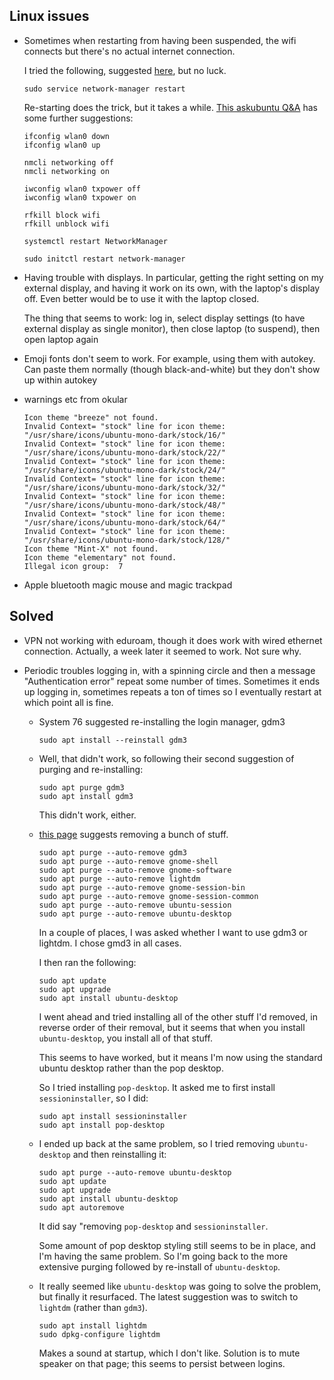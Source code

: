 ## Linux issues

- Sometimes when restarting from having been suspended, the wifi
  connects but there's no actual internet connection.

  I tried the following, suggested
  [here](https://www.howopensource.com/2014/12/ubuntu-restart-network/),
  but no luck.

  ```shell
  sudo service network-manager restart
  ```

  Re-starting does the trick, but it takes a while. [This askubuntu
  Q&A](https://askubuntu.com/questions/271387/how-to-restart-wifi-connection)
  has some further suggestions:

  ```shell
  ifconfig wlan0 down
  ifconfig wlan0 up
  ```

  ```shell
  nmcli networking off
  nmcli networking on
  ```

  ```shell
  iwconfig wlan0 txpower off
  iwconfig wlan0 txpower on
  ```

  ```shell
  rfkill block wifi
  rfkill unblock wifi
  ```

  ```shell
  systemctl restart NetworkManager
  ```

  ```shell
  sudo initctl restart network-manager
  ```


- Having trouble with displays. In particular, getting the right
  setting on my external display, and having it work on its own,
  with the laptop's display off. Even better would be to use it with
  the laptop closed.

  The thing that seems to work: log in, select display settings (to
  have external display as single monitor), then close laptop (to
  suspend), then open laptop again

- Emoji fonts don't seem to work. For example, using them with
  autokey. Can paste them normally (though black-and-white) but they
  don't show up within autokey

- warnings etc from okular

  ```
  Icon theme "breeze" not found.
  Invalid Context= "stock" line for icon theme:  "/usr/share/icons/ubuntu-mono-dark/stock/16/"
  Invalid Context= "stock" line for icon theme:  "/usr/share/icons/ubuntu-mono-dark/stock/22/"
  Invalid Context= "stock" line for icon theme:  "/usr/share/icons/ubuntu-mono-dark/stock/24/"
  Invalid Context= "stock" line for icon theme:  "/usr/share/icons/ubuntu-mono-dark/stock/32/"
  Invalid Context= "stock" line for icon theme:  "/usr/share/icons/ubuntu-mono-dark/stock/48/"
  Invalid Context= "stock" line for icon theme:  "/usr/share/icons/ubuntu-mono-dark/stock/64/"
  Invalid Context= "stock" line for icon theme:  "/usr/share/icons/ubuntu-mono-dark/stock/128/"
  Icon theme "Mint-X" not found.
  Icon theme "elementary" not found.
  Illegal icon group:  7
  ```

- Apple bluetooth magic mouse and magic trackpad


## Solved

- VPN not working with eduroam, though it does work with wired
  ethernet connection. Actually, a week later it seemed to work. Not
  sure why.


- Periodic troubles logging in, with a spinning circle and then a
  message "Authentication error" repeat some number of times.
  Sometimes it ends up logging in, sometimes repeats a ton of times so
  I eventually restart at which point all is fine.

  - System 76 suggested re-installing the login manager, gdm3

    ```shell
    sudo apt install --reinstall gdm3
    ```

  - Well, that didn't work, so following their second suggestion of
    purging and re-installing:

    ```shell
    sudo apt purge gdm3
    sudo apt install gdm3
    ```

    This didn't work, either.

  - [this page](https://ubuntuforums.org/showthread.php?t=2380381)
    suggests removing a bunch of stuff.

    ```shell
    sudo apt purge --auto-remove gdm3
    sudo apt purge --auto-remove gnome-shell
    sudo apt purge --auto-remove gnome-software
    sudo apt purge --auto-remove lightdm
    sudo apt purge --auto-remove gnome-session-bin
    sudo apt purge --auto-remove gnome-session-common
    sudo apt purge --auto-remove ubuntu-session
    sudo apt purge --auto-remove ubuntu-desktop
    ```

    In a couple of places, I was asked whether I want to use gdm3 or
    lightdm. I chose gmd3 in all cases.

    I then ran the following:

    ```shell
    sudo apt update
    sudo apt upgrade
    sudo apt install ubuntu-desktop
    ```

    I went ahead and tried installing all of the other stuff I'd
    removed, in reverse order of their removal, but it seems that when
    you install `ubuntu-desktop`, you install all of that stuff.

    This seems to have worked, but it means I'm now using the standard
    ubuntu desktop rather than the pop desktop.

    So I tried installing `pop-desktop`. It asked me to first
    install `sessioninstaller`, so I did:

    ```shell
    sudo apt install sessioninstaller
    sudo apt install pop-desktop
    ```

  - I ended up back at the same problem, so I tried removing
    `ubuntu-desktop` and then reinstalling it:

    ```shell
    sudo apt purge --auto-remove ubuntu-desktop
    sudo apt update
    sudo apt upgrade
    sudo apt install ubuntu-desktop
    sudo apt autoremove
    ```

    It did say "removing `pop-desktop` and `sessioninstaller`.

    Some amount of pop desktop styling still seems to be in place, and
    I'm having the same problem. So I'm going back to the more
    extensive purging followed by re-install of `ubuntu-desktop`.

  - It really seemed like `ubuntu-desktop` was going to solve the
    problem, but finally it resurfaced. The latest suggestion was to
    switch to `lightdm` (rather than `gdm3`).

    ```shell
    sudo apt install lightdm
    sudo dpkg-configure lightdm
    ```

    Makes a sound at startup, which I don't like. Solution is to mute
    speaker on that page; this seems to persist between logins.
